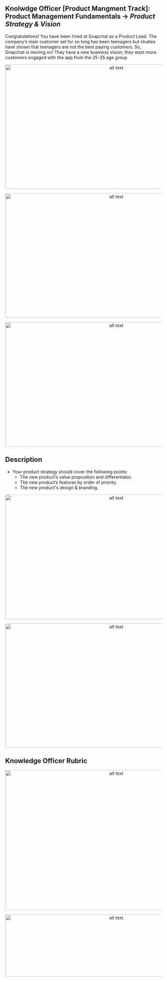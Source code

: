 ## Knolwdge Officer [Product Mangment Track]: Product Management Fundamentals -> _Product Strategy & Vision_

Congratulations! You have been hired at Snapchat as a Product Lead. The company’s main customer set for so long has been teenagers but studies have shown that teenagers are not the best paying customers. So, Snapchat is moving on! They have a new business vision; they want more customers engaged with the app from the 25-35 age group.

<p align="center">
<img src="https://github.com/yarahisham/Snapchat_CaseStudy-Product_Strategy_and_Vision/blob/master/images/Screen%20Shot%202021-04-27%20at%201.55.23%20AM.jpg" alt="alt text" width="700" height="400" >
</p>

<p align="center">
<img src="https://github.com/yarahisham/Snapchat_CaseStudy-Product_Strategy_and_Vision/blob/master/images/Screen%20Shot%202021-04-27%20at%201.55.39%20AM.jpg" alt="alt text" width="700" height="400" >
</p>

<p align="center">
<img src="https://github.com/yarahisham/Snapchat_CaseStudy-Product_Strategy_and_Vision/blob/master/images/Screen%20Shot%202021-04-27%20at%201.56.01%20AM.jpg" alt="alt text" width="700" height="400" >
</p>

## Description
  - Your product strategy should cover the following points:
    - The new product’s value proposition and differentiator.
    - The new product’s features by order of priority.
    - The new product's design & branding.

<p align="center">
<img src="https://github.com/yarahisham/Snapchat_CaseStudy-Product_Strategy_and_Vision/blob/master/images/Screen%20Shot%202021-04-27%20at%201.56.25%20AM.jpg" alt="alt text" width="700" height="400" >
</p>

<p align="center">
<img src="https://github.com/yarahisham/Snapchat_CaseStudy-Product_Strategy_and_Vision/blob/master/images/Screen%20Shot%202021-04-27%20at%201.56.34%20AM.jpg" alt="alt text" width="700" height="400" >
</p>

## Knowledge Officer Rubric
<p align="center">
<img src="https://github.com/yarahisham/Snapchat_CaseStudy-Product_Strategy_and_Vision/blob/master/images/Screen%20Shot%202021-04-27%20at%201.57.30%20AM.jpg" alt="alt text" width="700" height="450" >
</p>

<p align="center">
<img src="https://github.com/yarahisham/Snapchat_CaseStudy-Product_Strategy_and_Vision/blob/master/images/Screen%20Shot%202021-04-27%20at%201.57.41%20AM.jpg" alt="alt text" width="700" height="200" >
</p>
